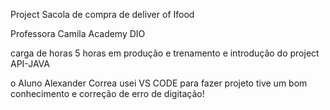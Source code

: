 Project Sacola de compra de deliver of Ifood

Professora Camila Academy DIO

carga de horas 5 horas em produção e trenamento e introdução do project API-JAVA

o Aluno Alexander Correa usei VS CODE para fazer projeto tive um bom conhecimento e correção de erro de digitação!
